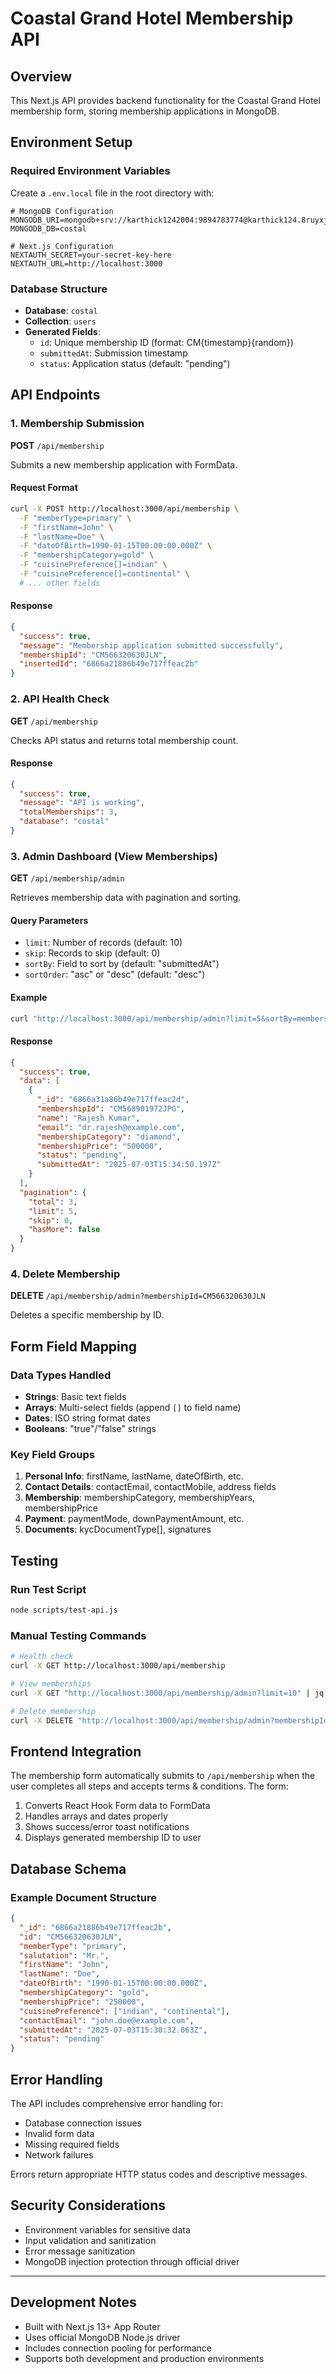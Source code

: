 # Coastal Grand Hotel Membership API

## Overview
This Next.js API provides backend functionality for the Coastal Grand Hotel membership form, storing membership applications in MongoDB.

## Environment Setup

### Required Environment Variables
Create a `.env.local` file in the root directory with:

```env
# MongoDB Configuration
MONGODB_URI=mongodb+srv://karthick1242004:9894783774@karthick124.8ruyxjc.mongodb.net/
MONGODB_DB=costal

# Next.js Configuration
NEXTAUTH_SECRET=your-secret-key-here
NEXTAUTH_URL=http://localhost:3000
```

### Database Structure
- **Database**: `costal`
- **Collection**: `users`
- **Generated Fields**: 
  - `id`: Unique membership ID (format: CM{timestamp}{random})
  - `submittedAt`: Submission timestamp
  - `status`: Application status (default: "pending")

## API Endpoints

### 1. Membership Submission
**POST** `/api/membership`

Submits a new membership application with FormData.

#### Request Format
```bash
curl -X POST http://localhost:3000/api/membership \
  -F "memberType=primary" \
  -F "firstName=John" \
  -F "lastName=Doe" \
  -F "dateOfBirth=1990-01-15T00:00:00.000Z" \
  -F "membershipCategory=gold" \
  -F "cuisinePreference[]=indian" \
  -F "cuisinePreference[]=continental" \
  # ... other fields
```

#### Response
```json
{
  "success": true,
  "message": "Membership application submitted successfully",
  "membershipId": "CM566320630JLN",
  "insertedId": "6866a21886b49e717ffeac2b"
}
```

### 2. API Health Check
**GET** `/api/membership`

Checks API status and returns total membership count.

#### Response
```json
{
  "success": true,
  "message": "API is working",
  "totalMemberships": 3,
  "database": "costal"
}
```

### 3. Admin Dashboard (View Memberships)
**GET** `/api/membership/admin`

Retrieves membership data with pagination and sorting.

#### Query Parameters
- `limit`: Number of records (default: 10)
- `skip`: Records to skip (default: 0)
- `sortBy`: Field to sort by (default: "submittedAt")
- `sortOrder`: "asc" or "desc" (default: "desc")

#### Example
```bash
curl "http://localhost:3000/api/membership/admin?limit=5&sortBy=membershipCategory"
```

#### Response
```json
{
  "success": true,
  "data": [
    {
      "_id": "6866a31a86b49e717ffeac2d",
      "membershipId": "CM568901972JPG",
      "name": "Rajesh Kumar",
      "email": "dr.rajesh@example.com",
      "membershipCategory": "diamond",
      "membershipPrice": "500000",
      "status": "pending",
      "submittedAt": "2025-07-03T15:34:50.197Z"
    }
  ],
  "pagination": {
    "total": 3,
    "limit": 5,
    "skip": 0,
    "hasMore": false
  }
}
```

### 4. Delete Membership
**DELETE** `/api/membership/admin?membershipId=CM566320630JLN`

Deletes a specific membership by ID.

## Form Field Mapping

### Data Types Handled
- **Strings**: Basic text fields
- **Arrays**: Multi-select fields (append `[]` to field name)
- **Dates**: ISO string format dates
- **Booleans**: "true"/"false" strings

### Key Field Groups
1. **Personal Info**: firstName, lastName, dateOfBirth, etc.
2. **Contact Details**: contactEmail, contactMobile, address fields
3. **Membership**: membershipCategory, membershipYears, membershipPrice
4. **Payment**: paymentMode, downPaymentAmount, etc.
5. **Documents**: kycDocumentType[], signatures

## Testing

### Run Test Script
```bash
node scripts/test-api.js
```

### Manual Testing Commands
```bash
# Health check
curl -X GET http://localhost:3000/api/membership

# View memberships
curl -X GET "http://localhost:3000/api/membership/admin?limit=10" | jq

# Delete membership
curl -X DELETE "http://localhost:3000/api/membership/admin?membershipId=CM566320630JLN"
```

## Frontend Integration

The membership form automatically submits to `/api/membership` when the user completes all steps and accepts terms & conditions. The form:

1. Converts React Hook Form data to FormData
2. Handles arrays and dates properly
3. Shows success/error toast notifications
4. Displays generated membership ID to user

## Database Schema

### Example Document Structure
```json
{
  "_id": "6866a21886b49e717ffeac2b",
  "id": "CM566320630JLN",
  "memberType": "primary",
  "salutation": "Mr.",
  "firstName": "John",
  "lastName": "Doe",
  "dateOfBirth": "1990-01-15T00:00:00.000Z",
  "membershipCategory": "gold",
  "membershipPrice": "250000",
  "cuisinePreference": ["indian", "continental"],
  "contactEmail": "john.doe@example.com",
  "submittedAt": "2025-07-03T15:30:32.063Z",
  "status": "pending"
}
```

## Error Handling

The API includes comprehensive error handling for:
- Database connection issues
- Invalid form data
- Missing required fields
- Network failures

Errors return appropriate HTTP status codes and descriptive messages.

## Security Considerations

- Environment variables for sensitive data
- Input validation and sanitization
- Error message sanitization
- MongoDB injection protection through official driver

---

## Development Notes

- Built with Next.js 13+ App Router
- Uses official MongoDB Node.js driver
- Includes connection pooling for performance
- Supports both development and production environments 